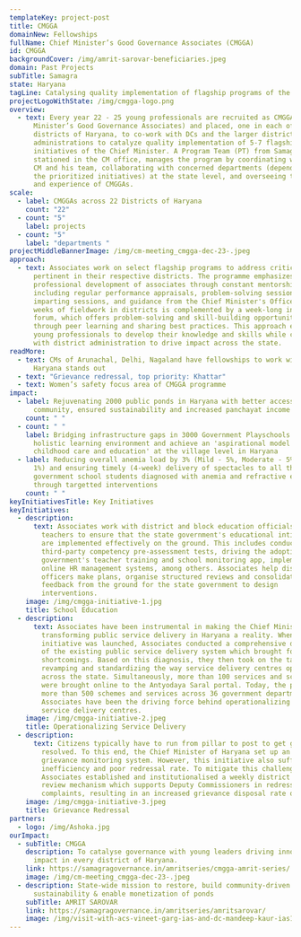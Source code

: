 ```yaml
---
templateKey: project-post
title: CMGGA
domainNew: Fellowships
fullName: Chief Minister’s Good Governance Associates (CMGGA)
id: CMGGA
backgroundCover: /img/amrit-sarovar-beneficiaries.jpeg
domain: Past Projects
subTitle: Samagra
state: Haryana
tagLine: Catalysing quality implementation of flagship programs of the Govt of Haryana
projectLogoWithState: /img/cmgga-logo.png
overview:
  - text: Every year 22 - 25 young professionals are recruited as CMGGAs (Chief
      Minister’s Good Governance Associates) and placed, one in each of the 22
      districts of Haryana, to co-work with DCs and the larger district
      administrations to catalyze quality implementation of 5-7 flagship
      initiatives of the Chief Minister. A Program Team (PT) from Samagra,
      stationed in the CM office, manages the program by coordinating with the
      CM and his team, collaborating with concerned departments (depending on
      the prioritized initiatives) at the state level, and overseeing the work
      and experience of CMGGAs.
scale:
  - label: CMGGAs across 22 Districts of Haryana
    count: "22"
  - count: "5"
    label: projects
  - count: "5"
    label: "departments "
projectMiddleBannerImage: /img/cm-meeting_cmgga-dec-23-.jpeg
approach:
  - text: Associates work on select flagship programs to address critical issues
      pertinent in their respective districts. The programme emphasizes
      professional development of associates through constant mentorship,
      including regular performance appraisals, problem-solving sessions, skills
      imparting sessions, and guidance from the Chief Minister's Office. 6 -7
      weeks of fieldwork in districts is complemented by a week-long in-person
      forum, which offers problem-solving and skill-building opportunities
      through peer learning and sharing best practices. This approach empowers
      young professionals to develop their knowledge and skills while co-working
      with district administration to drive impact across the state.
readMore:
  - text: CMs of Arunachal, Delhi, Nagaland have fellowships to work with youth. Why
      Haryana stands out
  - text: "Grievance redressal, top priority: Khattar"
  - text: Women’s safety focus area of CMGGA programme
impact:
  - label: Rejuvenating 2000 public ponds in Haryana with better access to
      community, ensured sustainability and increased panchayat income
    count: " "
  - count: " "
    label: Bridging infrastructure gaps in 3000 Government Playschools to ensure a
      holistic learning environment and achieve an 'aspirational model of early
      childhood care and education' at the village level in Haryana
  - label: Reducing overall anemia load by 3% (Mild - 5%, Moderate - 5%, Severe -
      1%) and ensuring timely (4-week) delivery of spectacles to all the
      government school students diagnosed with anemia and refractive error
      through targetted interventions
    count: " "
keyInitiativesTitle: Key Initiatives
keyInitiatives:
  - description:
      text: Associates work with district and block education officials as well as
        teachers to ensure that the state government's educational intitiaitves
        are implemented effectively on the ground. This includes conducting
        third-party competency pre-assessment tests, driving the adoption of the
        government's teacher training and school monitoring app, implementing
        online HR management systems, among others. Associates help district
        officers make plans, organise structured reviews and consolidate
        feedback from the ground for the state government to design
        interventions.
    image: /img/cmgga-initiative-1.jpg
    title: School Education
  - description:
      text: Associates have been instrumental in making the Chief Minister's vision of
        transforming public service delivery in Haryana a reality. When the
        initiative was launched, Associates conducted a comprehensive diagnostic
        of the existing public service delivery system which brought forth its
        shortcomings. Based on this diagnosis, they then took on the task of
        revamping and standardizing the way service delivery centres operated
        across the state. Simultaneously, more than 100 services and schemes
        were brought online to the Antyodaya Saral portal. Today, the portal has
        more than 500 schemes and services across 36 government departments.
        Associates have been the driving force behind operationalizing the
        service delivery centres.
    image: /img/cmgga-initiative-2.jpeg
    title: Operationalizing Service Delivery
  - description:
      text: Citizens typically have to run from pillar to post to get grievances
        resolved. To this end, the Chief Minister of Haryana set up an online
        grievance monitoring system. However, this initiative also suffered from
        inefficiency and poor redressal rate. To mitigate this challenge,
        Associates established and institutionalised a weekly district level
        review mechanism which supports Deputy Commissioners in redressing
        complaints, resulting in an increased grievance disposal rate of 70-80%.
    image: /img/cmgga-initiative-3.jpeg
    title: Grievance Redressal
partners:
  - logo: /img/Ashoka.jpg
ourImpact:
  - subTitle: CMGGA
    description: To catalyse governance with young leaders driving innovation and
      impact in every district of Haryana.
    link: https://samagragovernance.in/amritseries/cmgga-amrit-series/
    image: /img/cm-meeting_cmgga-dec-23-.jpeg
  - description: State-wide mission to restore, build community-driven
      sustainability & enable monetization of ponds
    subTitle: AMRIT SAROVAR
    link: https://samagragovernance.in/amritseries/amritsarovar/
    image: /img/visit-with-acs-vineet-garg-ias-and-dc-mandeep-kaur-ias1.jpg
---
```


